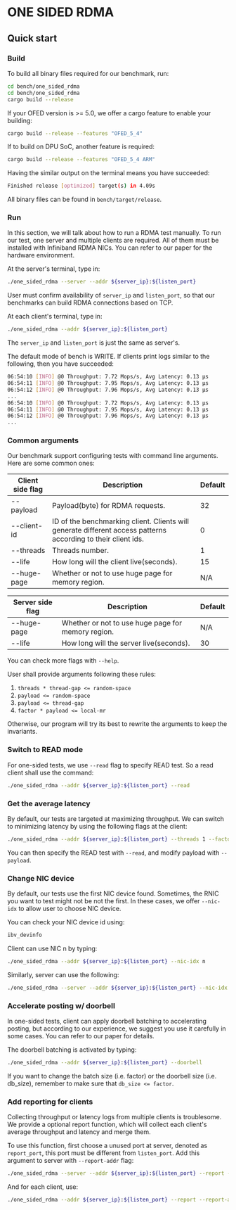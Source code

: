 # ONE SIDED RDMA

## Quick start

### Build

To build all binary files required for our benchmark, run:
```bash
cd bench/one_sided_rdma
cd bench/one_sided_rdma
cargo build --release
```

If your OFED version is >= 5.0, we offer a cargo feature to enable your building:
```bash
cargo build --release --features "OFED_5_4"
```

If to build on DPU SoC, another feature is required:
```bash
cargo build --release --features "OFED_5_4 ARM"
```

Having the similar output on the terminal means you have succeeded:

```bash
Finished release [optimized] target(s) in 4.09s
```

All binary files can be found in `bench/target/release`.

### Run

In this section, we will talk about how to run a RDMA test manually. To run our test, one server and multiple clients are required. All of them must be installed with Infiniband RDMA NICs. You can refer to our paper for the hardware environment.

At the server's terminal, type in:
```bash
./one_sided_rdma --server --addr ${server_ip}:${listen_port} 
```

User must confirm availability of `server_ip` and `listen_port`, so that our benchmarks can build RDMA connections based on TCP.

At each client's terminal, type in:
```bash
./one_sided_rdma --addr ${server_ip}:${listen_port}
```
The `server_ip` and `listen_port` is just the same as server's.

The default mode of bench is WRITE. If clients print logs similar to the following, then you have succeeded:
```bash
06:54:10 [INFO] @0 Throughput: 7.72 Mops/s, Avg Latency: 0.13 µs
06:54:11 [INFO] @0 Throughput: 7.95 Mops/s, Avg Latency: 0.13 µs
06:54:12 [INFO] @0 Throughput: 7.96 Mops/s, Avg Latency: 0.13 µs
...
06:54:10 [INFO] @0 Throughput: 7.72 Mops/s, Avg Latency: 0.13 µs
06:54:11 [INFO] @0 Throughput: 7.95 Mops/s, Avg Latency: 0.13 µs
06:54:12 [INFO] @0 Throughput: 7.96 Mops/s, Avg Latency: 0.13 µs
...
```

### Common arguments

Our benchmark support configuring tests with command line arguments. Here are some common ones:

|Client side flag|Description|Default|
|---|---|---|
|--payload|Payload(byte) for RDMA requests.|32|
|--client-id|ID of the benchmarking client. Clients will generate different access patterns according to their client ids.|0|
|--threads|Threads number.|1|
|--life|How long will the client live(seconds).|15|
|--huge-page|Whether or not to use huge page for memory region.|N/A|

|Server side flag|Description|Default|
|---|---|---|
|--huge-page|Whether or not to use huge page for memory region.|N/A|
|--life|How long will the server live(seconds).|30|

You can check more flags with `--help`.

User shall provide arguments following these rules:

1. `threads * thread-gap <= random-space`
2. `payload <= random-space`
3. `payload <= thread-gap`
4. `factor * payload <= local-mr`

Otherwise, our program will try its best to rewrite the arguments to keep the invariants.

### Switch to READ mode

For one-sided tests, we use `--read` flag to specify READ test. So a read client shall use the command:

```bash
./one_sided_rdma --addr ${server_ip}:${listen_port} --read
```

### Get the average latency

By default, our tests are targeted at maximizing throughput. 
We can switch to minimizing latency by using the following flags at the client:

```bash
./one_sided_rdma --addr ${server_ip}:${listen_port} --threads 1 --factor 1 --latency-test
```

You can then specify the READ test with `--read`, and modify payload with `--payload`.

### Change NIC device

By default, our tests use the first NIC device found. Sometimes, the RNIC you want to test might not be not the first. In these cases, we offer `--nic-idx` to allow user to choose NIC device.

You can check your NIC device id using:

```bash
ibv_devinfo
```

Client can use NIC n by typing:

```bash
./one_sided_rdma --addr ${server_ip}:${listen_port} --nic-idx n
```

Similarly, server can use the following:

```bash
./one_sided_rdma --server --addr ${server_ip}:${listen_port} --nic-idx n
```

### Accelerate posting w/ doorbell

In one-sided tests, client can apply doorbell batching to accelerating posting, but according to our experience, we suggest you use it carefully in some cases. You can refer to our paper for details.

The doorbell batching is activated by typing:

```bash
./one_sided_rdma --addr ${server_ip}:${listen_port} --doorbell
```

If you want to change the batch size (i.e. factor) or the doorbell size (i.e. db_size), remember to make sure that `db_size <= factor`.

### Add reporting for clients

Collecting throughput or latency logs from multiple clients is troublesome. We provide a optional report function, which will collect each client's average throughput and latency and merge them.

To use this function, first choose a unused port at server, denoted as `report_port`, this port must be different from `listen_port`. Add this argument to server with `--report-addr` flag:

```bash
./one_sided_rdma --server --addr ${server_ip}:${listen_port} --report --report-addr ${server_ip}:${report_port}
```

And for each client, use:

```bash
./one_sided_rdma --addr ${server_ip}:${listen_port} --report --report-addr ${server_ip}:${report_port}
```